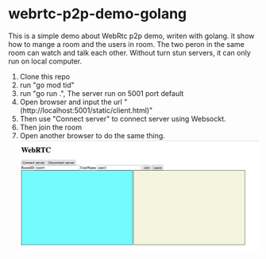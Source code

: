 # webrtc-p2p-demo-golang

This is a simple demo about WebRtc p2p demo, writen with golang. it show how to mange a room and the users in room. The two peron in the same room can watch and talk each other.  Without turn stun servers, it can only run on local computer.

1. Clone this repo
2. run "go mod tid"
3. run "go run .", The server run on 5001 port default
4. Open browser and input the url "(http://localhost:5001/static/client.html)"
5. Then use "Connect server" to connect server using Websockt.
6. Then join the room
7. Open another browser to do the same thing. 
![demo](./static/demo.png "demo")